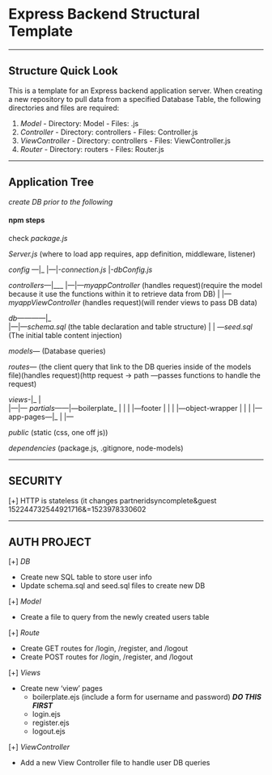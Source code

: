 # Express Backend Structural Template

********************************
## Structure Quick Look

This is a template for an Express backend application server.
When creating a new repository to pull data from a specified Database Table, the following directories and files are required:
  1.  *Model*
    - Directory: Model
    - Files: <table-name>.js
  2. *Controller*
    - Directory: controllers
    - Files: <table-name>Controller.js
  3. *ViewController*
    - Directory: controllers
    - Files: <table-name>ViewController.js
  4. *Router*
    - Directory: routers
    - Files: <table-name>Router.js

********************************


## Application Tree

*create DB prior to the following*

#### npm steps

check _package.js_

*Server.js* (where to load app requires, app definition, middleware, listener)

*config* —|_
          |—|-*connection.js*
              |-*dbConfig.js*


*controllers*—|___
                |—|—*myappController* (handles request)(require  the model because it use the functions within it to retrieve data from DB)
                    |
                    |—*myappViewController* (handles request)(will render views to pass DB data)


*db*————|_      
        |—|—*schema.sql* (the table declaration and table structure)
            |
            | —*seed.sql* (The initial table content injection)


*models*— (Database queries)


*routes*— (the client query that link to the DB queries inside of the models file)(handles request)(http request -> path —passes functions to handle the request)


*views*-|_
       |     
       |—|— *partials*——|—boilerplate_
           |                        |
           |                        |—footer
           |                        |
           |                        |—object-wrapper
           |
           |
           |
           |—app-pages—|_
                        |
                        |—

*public* (static (css, one off js))

_dependencies_ (package.js, .gitignore, node-models)

********************************

## SECURITY

[+] HTTP
is stateless (it changes
partneridsyncomplete&guest
152244732544921716&=1523978330602

********************************

## AUTH PROJECT

[+] *DB*
  - Create new SQL table to store user info
  - Update schema.sql and seed.sql files to create new DB

[+] *Model*
  - Create a file to query from the newly created users table

[+] *Route*
  - Create GET routes for /login, /register, and /logout
  - Create POST routes for /login, /register, and /logout

[+] *Views*
  - Create new ‘view’ pages
    - boilerplate.ejs (include a form for username and password) ***DO THIS FIRST***
    - login.ejs
    - register.ejs
    - logout.ejs


[+] *ViewController*
  - Add  a new View Controller file to handle user DB queries
